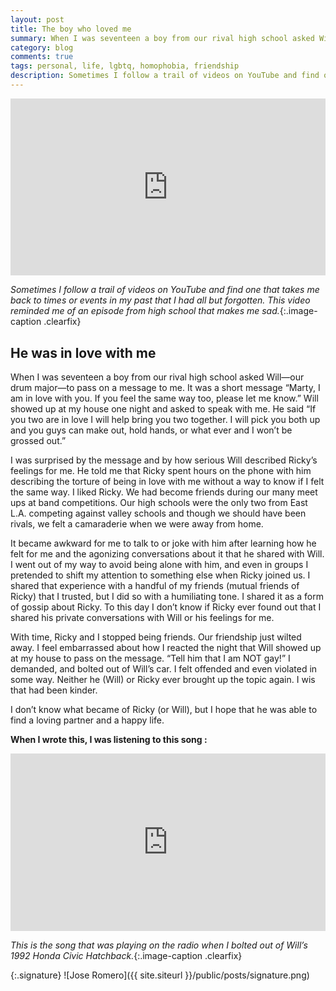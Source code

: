 ```yaml
--- 
layout: post
title: The boy who loved me
summary: When I was seventeen a boy from our rival high school asked Will—our drum major—to pass on a message to me.
category: blog
comments: true
tags: personal, life, lgbtq, homophobia, friendship
description: Sometimes I follow a trail of videos on YouTube and find one that takes me back to times or events in my past that I had all but forgotten. This video reminded me of an episode from high school that makes me sad
---
```


 <style>.embed-container { position: relative; padding-bottom: 56.25%; height: 0; overflow: hidden; max-width: 100%; } .embed-container iframe, .embed-container object, .embed-container embed { position: absolute; top: 0; left: 0; width: 100%; height: 100%; }</style>
<div class='embed-container'><iframe src='https://www.youtube.com/embed/PxWhExWrk_A?rel=0&amp;t=27s&amp;showinfo=0' frameborder='0' allowfullscreen></iframe></div>

*Sometimes I follow a trail of videos on YouTube and find one that takes me back to times or events in my past that I had all but forgotten. This video reminded me of an episode from high school that makes me sad.*{:.image-caption .clearfix}

## He was in love with me
When I was seventeen a boy from our rival high school asked Will—our drum major—to pass on a message to me. It was a short message “Marty, I am in love with you. If you feel the same way too, please let me know.” Will showed up at my house one night and asked to speak with me. He said “If you two are in love I will help bring you two together. I will pick you both up and you guys can make out, hold hands, or what ever and I won’t be grossed out.” 

I was surprised by the message and by how serious Will described Ricky’s feelings for me. He told me that Ricky spent hours on the phone with him describing the torture of being in love with me without a way to know if I felt the same way. I liked Ricky. We had become friends during our many meet ups at band competitions. Our high schools were the only two from East L.A. competing against valley schools and though we should have been rivals, we felt a camaraderie when we were away from home. 

It became awkward for me to talk to or joke with him after learning how he felt for me and the agonizing conversations about it that he shared with Will. I went out of my way to avoid being alone with him, and even in groups I pretended to shift my attention to something else when Ricky joined us. I shared that experience with a handful of my friends (mutual friends of Ricky) that I trusted, but I did so with a humiliating tone. I shared it as a form of gossip about Ricky. To this day I don’t know if Ricky ever found out that I shared his private conversations with Will or his feelings for me. 

With time, Ricky and I stopped being friends. Our friendship just wilted away. I feel embarrassed about how I reacted the night that Will showed up at my house to pass on the message. “Tell him that I am NOT gay!” I demanded, and bolted out of Will’s car. I felt offended and even violated in some way. Neither he (Will) or Ricky ever brought up the topic again. I wis that had been kinder. 

I don’t know what became of Ricky (or Will), but I hope that he was able to find a loving partner and a happy life. 

**When I wrote this, I was listening to this song :**
 <style>.embed-container { position: relative; padding-bottom: 56.25%; height: 0; overflow: hidden; max-width: 100%; } .embed-container iframe, .embed-container object, .embed-container embed { position: absolute; top: 0; left: 0; width: 100%; height: 100%; }</style>
<div class='embed-container'><iframe src='https://www.youtube.com/embed/5EdmHSTwmWY?rel=0&amp;t=27s&amp;showinfo=0' frameborder='0' allowfullscreen></iframe></div>

*This is the song that was playing on the radio when I bolted out of Will’s 1992 Honda Civic Hatchback.*{:.image-caption .clearfix}

{:.signature}
![Jose Romero]({{ site.siteurl }}/public/posts/signature.png)